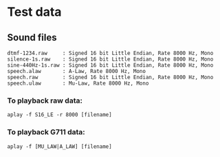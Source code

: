 # Test data

## Sound files
```
dtmf-1234.raw     : Signed 16 bit Little Endian, Rate 8000 Hz, Mono
silence-1s.raw    : Signed 16 bit Little Endian, Rate 8000 Hz, Mono
sine-440Hz-1s.raw : Signed 16 bit Little Endian, Rate 8000 Hz, Mono
speech.alaw       : A-Law, Rate 8000 Hz, Mono
speech.raw        : Signed 16 bit Little Endian, Rate 8000 Hz, Mono
speech.ulaw       : Mu-Law, Rate 8000 Hz, Mono
````

### To playback raw data:
```
aplay -f S16_LE -r 8000 [filename]
```

### To playback G711 data:
```
aplay -f [MU_LAW|A_LAW] [filename]
```
